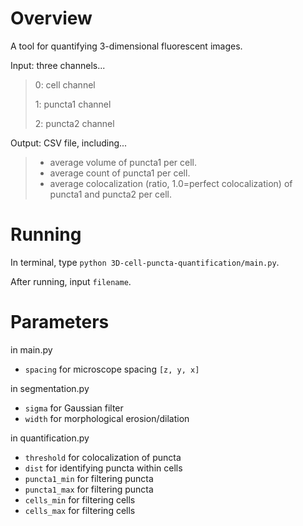 # Overview
A tool for quantifying 3-dimensional fluorescent images.

Input: three channels...

> 0: cell channel
> 
> 1: puncta1 channel
> 
> 2: puncta2 channel

Output: CSV file, including...

> - average volume of puncta1 per cell.
> - average count of puncta1 per cell.
> - average colocalization (ratio, 1.0=perfect colocalization) of puncta1 and puncta2 per cell.

# Running
In terminal, type `python 3D-cell-puncta-quantification/main.py`.

After running, input `filename`.

# Parameters
in main.py
 - `spacing` for microscope spacing `[z, y, x]`

in segmentation.py
 - `sigma` for Gaussian filter
 - `width` for morphological erosion/dilation

in quantification.py
 - `threshold` for colocalization of puncta
 - `dist` for identifying puncta within cells
 - `puncta1_min` for filtering puncta
 - `puncta1_max` for filtering puncta
 - `cells_min` for filtering cells
 - `cells_max` for filtering cells
